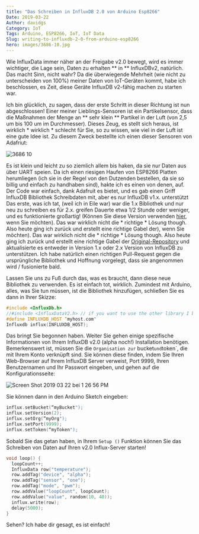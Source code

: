 ```yaml
---
title: "Das Schreiben in InfluxDB 2.0 von Arduino Esp8266"
Date: 2019-03-22
Author: davidgs
Category: IoT
Tags: Arduino, ESP8266, IoT, IoT Data
Slug: writing-to-influxdb-2-0-from-arduino-esp8266
hero: images/3686-10.jpg
---
```


Wie InfluxData immer näher an der Freigabe v2.0 bewegt, wird es immer wichtiger, die Lage sein, Daten zu erhalten ** in ** InfluxDBv2, natürlich. Das macht Sinn, nicht wahr? Da die überwiegende Mehrheit (wie nicht zu unterscheiden von 100%) meiner Daten von IoT-Geräten kommt, habe ich beschlossen, es Zeit, diese Geräte InfluxDB v2-fähig machen zu starten war.

Ich bin glücklich, zu sagen, dass der erste Schritt in dieser Richtung ist nun abgeschlossen! Einer meiner Lieblings-Sensoren ist ein Partikelsensor, dass die Maßnahmen der Menge an ** sehr klein ** Partikel in der Luft (von 2,5 um bis 100 um im Durchmesser). Dieses Zeug, es stellt sich heraus, ist wirklich * wirklich * schlecht für Sie, so zu wissen, wie viel in der Luft ist eine gute Idee ist. Zu diesem Zweck bestellte ich einen dieser Sensoren von Adafriut:

![3686 10](/posts/category/database/images/3686-10.jpg )

Es ist klein und leicht zu so ziemlich allem bis haken, da sie nur Daten aus über UART speien. Da ich einen riesigen Haufen von ESP8266 Platten herumliegen (ich sie in der Regel von den Dutzenden bestellen, da sie so billig und einfach zu handhaben sind), hakte ich es einen von denen, auf. Der Code war einfach, dank Adafruit es bietet, und es gab einen Griff InfluxDB Bibliothek Schreibdaten mit, aber es nur InfluxDB v1.x. unterstützt Das erste, was ich tat, (weil ich in Eile war) war die 1.x Bibliothek und nur neu zu schreiben es für 2.x. greifen Dauerte etwa 1/2 Stunde oder weniger, und es funktionierte großartig! (Können Sie diese Version verwenden [hier](https://github.com/davidgs/ESP8266_Influx_DB_V2), wenn Sie möchten). Das war wirklich nicht die * richtige * Lösung though. Also heute ging ich zurück und erstellt eine richtige Gabel der), wenn Sie möchten). Das war wirklich nicht die * richtige * Lösung though. Also heute ging ich zurück und erstellt eine richtige Gabel der [Original-Repository](https://github.com/tobiasschuerg/ESP8266_Influx_DB) und aktualisierte es entweder in Version 1.x oder 2.x Version von InfluxDB zu unterstützen. Ich habe natürlich einen richtigen Pull-Request gegen die ursprüngliche Bibliothek und Hoffnung vorgelegt, dass sie angenommen wird / fusionierte bald.

Lassen Sie uns zu Fuß durch das, was es braucht, dann diese neue Bibliothek zu verwenden. Es ist einfach tot, wirklich. Zumindest mit Arduino, alles, was Sie tun müssen, ist die Bibliothek hinzufügen, schließen Sie es dann in Ihrer Skizze:

```cpp
#include <InfluxDb.h>
//#include <InfluxDataV2.h> // if you want to use the other library I built and that’s in my GitHub 
#define INFLUXDB_HOST “myhost.com"
Influxdb influx(INFLUXDB_HOST);
```

Das bringt Sie begonnen haben. Weiter Sie gehen einige spezifische Informationen von Ihrem InfluxDB v2.0 (alpha noch!) Installation benötigen. Bemerkenswert ist, müssen Sie die `Organisation zur` bucket` und `token`, die mit Ihrem Konto verknüpft sind. Sie können diese finden, indem Sie Ihren Web-Browser auf Ihrem InfluxDB Server verweist, Port 9999, Ihren Benutzernamen und Ihr Passwort eingeben, und gehen auf die Konfigurationsseite:

![Screen Shot 2019 03 22 bei 1 26 56 PM](/posts/category/database/images/Screen-Shot-2019-03-22-at-1.26.56-PM.png)

Sie können dann in den Arduino Sketch eingeben:

```cpp
influx.setBucket(“myBucket");
influx.setVersion(2);
influx.setOrg(“myOrg");
influx.setPort(9999);
influx.setToken(“myToken");
```

Sobald Sie das getan haben, in Ihrem `Setup ()` Funktion können Sie das Schreiben von Daten auf Ihren v2.0 Influx-Server starten!

```cpp
void loop() {
  loopCount++;
  InfluxData row("temperature");
  row.addTag("device", "alpha");
  row.addTag("sensor", "one");
  row.addTag("mode", "pwm");
  row.addValue("loopCount", loopCount);
  row.addValue("value", random(10, 40));
  influx.write(row);
  delay(5000);
}
```

Sehen? Ich habe dir gesagt, es ist einfach!

